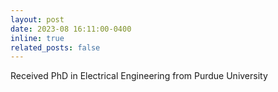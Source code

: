 ```yaml
---
layout: post
date: 2023-08 16:11:00-0400
inline: true
related_posts: false
---
```

Received PhD in Electrical Engineering from Purdue University